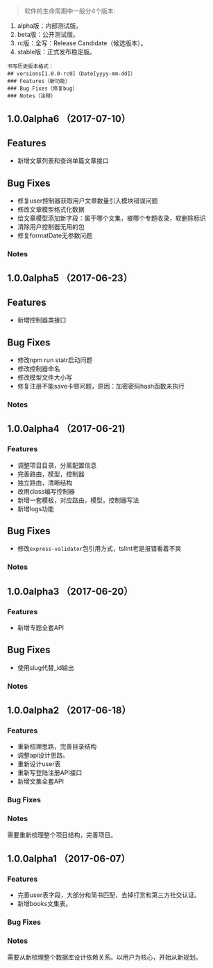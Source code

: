 > 软件的生命周期中一般分4个版本:
1. alpha版：内部测试版。
2. beta版：公开测试版。
3. rc版：全写：Release Candidate（候选版本）。
4. stable版：正式发布稳定版。
```
书写历史版本格式：
## versions[1.0.0-rc0]（Date[yyyy-mm-dd]）
### Features（新功能）
### Bug Fixes（修复bug）
### Notes（注释）
```

## 1.0.0alpha6 （2017-07-10）
## Features
- 新增文章列表和查询单篇文章接口
## Bug Fixes
- 修复user控制器获取用户文章数量引入模块错误问题
- 修改文章模型格式化数据
- 给文章模型添加新字段：属于哪个文集，被哪个专题收录，软删除标识
- 清除用户控制器无用的包
- 修复formatDate无参数问题
### Notes


## 1.0.0alpha5 （2017-06-23）
## Features
- 新增控制器类接口
## Bug Fixes
- 修改npm run statr启动问题
- 修改控制器命名
- 修改模型文件大小写
- 修复注册不能save卡顿问题，原因：加密密码hash函数未执行
### Notes

## 1.0.0alpha4 （2017-06-21)
### Features
- 调整项目目录，分离配置信息
- 完善路由，模型，控制器
- 独立路由，清晰结构
- 改用class编写控制器
- 新增一套模板，对应路由，模型，控制器写法
- 新增logs功能
## Bug Fixes
- 修改`express-validator`包引用方式，tslint老是报错看着不爽
### Notes

## 1.0.0alpha3 （2017-06-20）
### Features
- 新增专题全套API
## Bug Fixes
- 使用slug代替_id输出
### Notes


## 1.0.0alpha2 （2017-06-18）
### Features
- 重新梳理思路，完善目录结构
- 调整api设计思路。
- 重新设计user表
- 重新写登陆注册API接口
- 新增文集全套API
### Bug Fixes

### Notes
需要重新梳理整个项目结构，完善项目。

## 1.0.0alpha1 （2017-06-07）
### Features
- 完善user表字段，大部分和简书匹配，去掉打赏和第三方社交认证。
- 新增books文集表。
### Bug Fixes

### Notes
需要从新梳理整个数据库设计依赖关系。以用户为核心，开始从新规划。
